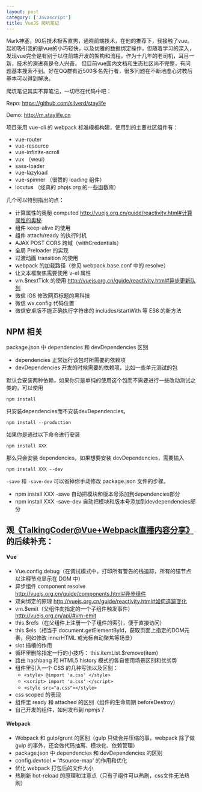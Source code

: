 ```yaml
---
layout: post
category: ['Javascript']
title: VueJS 爬坑笔记
---
```


Mark神塞，90后技术极客直男，通晓前端技术，在他的推荐下，我接触了vue。
起初吸引我的是vue的小巧轻快，以及优雅的数据绑定操作，但随着学习的深入，发现vue完全是有别于以往前端开发的架构和流程，作为十几年的老司机，耳目一新，技术的演进真是令人兴奋。
但目前vue国内文档和生态社区尚不完整，有问题基本搜索不到。好在QQ群有近500多名先行者，很多问题在不断地虚心讨教后基本可以得到解决。

爬坑笔记其实不算笔记，一切尽在代码中吧：

Repo: <https://github.com/silverd/staylife>

Demo: <http://m.staylife.cn>

项目采用 vue-cli 的 webpack 标准模板构建，使用到的主要社区组件有：

- vue-router
- vue-resource
- vue-infinite-scroll
- vux （weui）
- sass-loader
- vue-lazyload
- vue-spinner （很赞的 loading 组件）
- locutus （经典的 phpjs.org 的一些函数库）

几个可以特别指出的点：

- 计算属性的奥秘 computed <http://vuejs.org.cn/guide/reactivity.html#计算属性的奥秘>
- 组件 keep-alive 的使用
- 组件 attach/ready 的执行时机
- AJAX POST CORS 跨域（withCredentials）
- 全局 Preloader 的实现
- 过渡动画 transition 的使用
- webpack 的加载路径（参见 webpack.base.conf 中的 resolve）
- 让文本框聚焦需要使用 v-el 属性
- vm.$nextTick 的使用 <http://vuejs.org.cn/guide/reactivity.html#异步更新队列>
- 微信 iOS 修改网页标题的黑科技
- 微信 wx.config 代码位置
- 微信安卓版不能正确执行字符串的 includes/startWith 等 ES6 的新方法

## NPM 相关

package.json 中 dependencies 和 devDependencies 区别

- dependencies 正常运行该包时所需要的依赖项
- devDependencies 开发的时候需要的依赖项，比如一些单元测试的包

默认会安装两种依赖，如果你只是单纯的使用这个包而不需要进行一些改动测试之类的，可以使用

    npm install

只安装dependencies而不安装devDependencies。

    npm install --production

如果你是通过以下命令进行安装

    npm install XXX

那么只会安装 dependencies，如果想要安装 devDependencies，需要输入

    npm install XXX --dev

`-save` 和 `-save-dev` 可以省掉你手动修改 package.json 文件的步骤。

- npm install XXX -save 自动把模块和版本号添加到dependencies部分
- npm install XXX -save-dev 自动把模块和版本号添加到devdependencies部分

## 观[《TalkingCoder@Vue+Webpack直播内容分享》](https://www.talkingcoder.com/article/live1)的后续补充：

#### Vue

- Vue.config.debug（在调试模式中，打印所有警告的栈追踪，所有的锚节点以注释节点显示在 DOM 中）
- 异步组件 component resolve <http://vuejs.org.cn/guide/components.html#异步组件>
- 双向绑定的原理 <http://vuejs.org.cn/guide/reactivity.html#如何追踪变化>
- vm.$emit（父组件向指定的一个子组件触发事件）<http://vuejs.org.cn/api/#vm-emit>
- this.$refs（在父组件上注册一个子组件的索引，便于直接访问）
- this.$els（相当于 document.getElementById，获取页面上指定的DOM元素，例如修改 innerHTML 或光标自动聚焦等场景）
- slot 插槽的作用
- 循环里删除指定一行的小技巧： this.itemList.$remove(item)
- 路由 hashbang 和 HTML5 history 模式的各自使用场景区别和优劣势
- 组件里引入一个 CSS 的几种写法以及区别：
    - `<style> @import 'a.css' </style>`
    - `<script> import 'a.css' </script>`
    - `<style src="a.css"></style>`
- css scoped 的表现
- 组件里 ready 和 attached 的区别（组件的生命周期 beforeDestroy）
- 自己开发的组件，如何发布到 npmjs？

#### Webpack

- Webpack 和 gulp/grunt 的区别（gulp 只做合并压缩的事，webpack 除了做 gulp 的事外，还会做代码抽离、模块化、依赖管理）
- package.json 中 dependencies 和 devDependencies 的区别
- config.devtool = '#source-map' 的作用和优化
- 优化 webpack 打包后的文件大小
- 热刷新 hot-reload 的原理和注意点（只有子组件可以热刷，css文件无法热刷）
